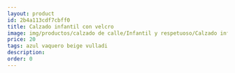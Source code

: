 ```yaml
---
layout: product
id: 2b4a113cdf7cbff0
title: Calzado infantil con velcro
image: img/productos/calzado de calle/Infantil y respetuoso/Calzado infantil con velcro=20=azul vaquero beige vulladi.webp
price: 20
tags: azul vaquero beige vulladi
description: 
order: 0
---
```

